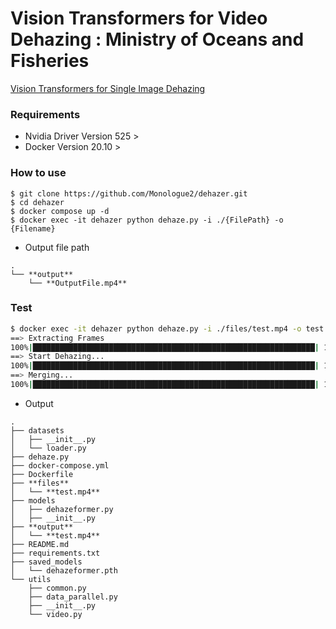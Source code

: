 # Vision Transformers for Video Dehazing : Ministry of Oceans and Fisheries
[Vision Transformers for Single Image Dehazing](https://github.com/IDKiro/DehazeFormer)


### Requirements
- Nvidia Driver Version 525 >
- Docker Version 20.10 >

### How to use
```
$ git clone https://github.com/Monologue2/dehazer.git
$ cd dehazer
$ docker compose up -d
$ docker exec -it dehazer python dehaze.py -i ./{FilePath} -o {Filename}
```
- Output file path
```
.
└── **output**
    └── **OutputFile.mp4**
```

### Test

```Bash
$ docker exec -it dehazer python dehaze.py -i ./files/test.mp4 -o test.mp4
==> Extracting Frames
100%|███████████████████████████████████████████████████████████████| 1749/1749 [00:43<00:00, 40.63it/s]
==> Start Dehazing...
100%|███████████████████████████████████████████████████████████████| 1749/1749 [04:34<00:00,  6.36it/s]
==> Merging...
100%|███████████████████████████████████████████████████████████████| 1749/1749 [00:45<00:00, 38.07it/s]
```
- Output
```
.
├── datasets
│   ├── __init__.py
│   └── loader.py
├── dehaze.py
├── docker-compose.yml
├── Dockerfile
├── **files**
│   └── **test.mp4**
├── models
│   ├── dehazeformer.py
│   ├── __init__.py
├── **output**
│   └── **test.mp4**
├── README.md
├── requirements.txt
├── saved_models
│   └── dehazeformer.pth
└── utils
    ├── common.py
    ├── data_parallel.py
    ├── __init__.py
    └── video.py
```


